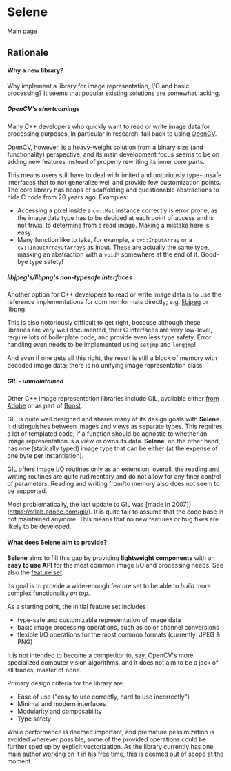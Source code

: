 # Selene

[Main page](https://github.com/kmhofmann/selene)

## Rationale

#### Why a new library?

Why implement a library for image representation, I/O and basic processing?
It seems that popular existing solutions are somewhat lacking.

##### OpenCV's shortcomings

Many C++ developers who quickly want to read or write image data for processing purposes, in particular in research,
fall back to using [OpenCV](https://opencv.org/).

OpenCV, however, is a heavy-weight solution from a binary size (and functionality) perspective, and its main development
focus seems to be on adding new features instead of properly rewriting its inner core parts.

This means users still have to deal with limited and notoriously type-unsafe interfaces that to not generalize
well and provide few customization points.
The core library has heaps of scaffolding and questionable abstractions to hide C code from 20 years ago.
Examples:

- Accessing a pixel inside a `cv::Mat` instance correctly is error prone, as the image data type has to be decided at
each point of access and is not trivial to determine from a read image. Making a mistake here is easy.
- Many function like to take, for example, a `cv::InputArray` or a `cv::InputArrayOfArrays` as input.
These are actually the same type, masking an abstraction with a `void*` somewhere at the end of it.
Good-bye type safety!

##### libjpeg's/libpng's non-typesafe interfaces

Another option for C++ developers to read or write image data is to use the reference implementations for common formats
directly; e.g. [libjpeg](http://www.ijg.org/) or [libpng](http://www.libpng.org/pub/png/libpng.html).

This is also notoriously difficult to get right, because although these libraries are very well documented, their C
interfaces are very low-level, require lots of boilerplate code, and provide even less type safety.
Error handling even needs to be implemented using `setjmp` and `longjmp`!

And even if one gets all this right, the result is still a block of memory with decoded image data; there is no unifying
image representation class.

##### GIL - unmaintained

Other C++ image representation libraries include GIL, available either
[from Adobe](https://stlab.adobe.com/gil/) or as part of [Boost](https://www.boost.org/).

GIL is quite well designed and shares many of its design goals with **Selene**.
It distinguishes between images and views as separate types.
This requires a lot of templated code, if a function should be agnostic to whether an image representation is a
view or owns its data. **Selene**, on the other hand, has one (statically typed) image type that can be either (at the
expense of one byte per instantiation).

GIL offers image I/O routines only as an extension; overall, the reading and writing routines are quite rudimentary
and do not allow for any finer control of parameters.
Reading and writing from/to memory also does not seem to be supported.

Most problematically, the last update to GIL was [made in 2007]](https://stlab.adobe.com/gil/). It is quite fair to
assume that the code base in not maintained anymore. This means that no new features or bug fixes are likely to be
developed.

#### What does Selene aim to provide?

**Selene** aims to fill this gap by providing **lightweight components** with an **easy to use API** for the most common image I/O and processing needs.
See also the [feature set](overview.md).

Its goal is to provide a wide-enough feature set to be able to _build_ more complex functionality _on top_.

As a starting point, the initial feature set includes
- type-safe and customizable representation of image data
- basic image processing operations, such as color channel conversions
- flexible I/O operations for the most common formats (currently: JPEG & PNG) 

It is not intended to become a competitor to, say, OpenCV's more specialized computer vision algorithms, and it does
not aim to be a jack of all trades, master of none.

Primary design criteria for the library are:
- Ease of use ("easy to use correctly, hard to use incorrectly")
- Minimal and modern interfaces
- Modularity and composability
- Type safety

While performance is deemed important, and premature pessimization is avoided wherever possible, some of the provided
operations could be further sped up by explicit vectorization. As the library currently has one main author working on
it in his free time, this is deemed out of scope at the moment.